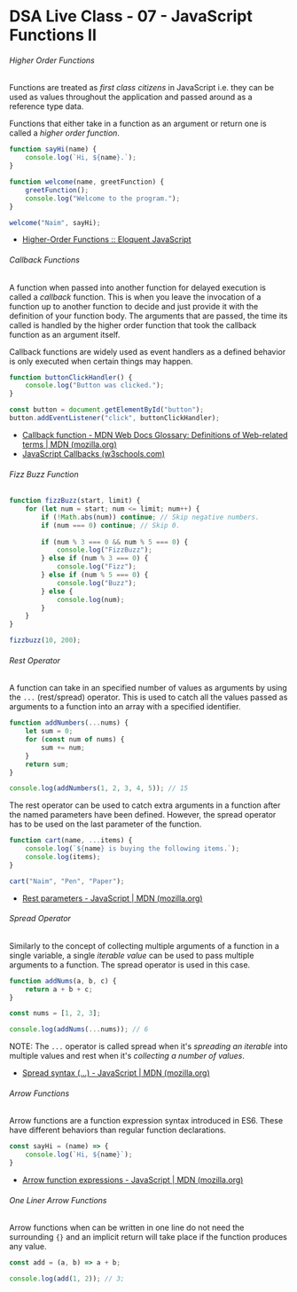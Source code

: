 # DSA Live Class - 07 - JavaScript Functions II

###### Higher Order Functions

Functions are treated as *first class citizens* in JavaScript i.e. they can be used as values throughout the application and passed around as a reference type data.

Functions that either take in a function as an argument or return one is called a *higher order function*.

```javascript
function sayHi(name) {
	console.log(`Hi, ${name}.`);
}

function welcome(name, greetFunction) {
	greetFunction();
	console.log("Welcome to the program.");
}

welcome("Naim", sayHi);
```

- [Higher-Order Functions :: Eloquent JavaScript](https://eloquentjavascript.net/3rd_edition/05_higher_order.html#h_xxCc98lOBK)

###### Callback Functions

A function when passed into another function for delayed execution is called a *callback* function. This is when you leave the invocation of a function up to another function to decide and just provide it with the definition of your function body. The arguments that are passed, the time its called is handled by the higher order function that took the callback function as an argument itself.

Callback functions are widely used as event handlers as a defined behavior is only executed when certain things may happen.

```javascript
function buttonClickHandler() {
	console.log("Button was clicked.");
}

const button = document.getElementById("button");
button.addEventListener("click", buttonClickHandler);
```

- [Callback function - MDN Web Docs Glossary: Definitions of Web-related terms | MDN (mozilla.org)](https://developer.mozilla.org/en-US/docs/Glossary/Callback_function)
- [JavaScript Callbacks (w3schools.com)](https://www.w3schools.com/js/js_callback.asp)

###### Fizz Buzz Function

```javascript
function fizzBuzz(start, limit) {
	for (let num = start; num <= limit; num++) {
		if (!Math.abs(num)) continue; // Skip negative numbers.
		if (num === 0) continue; // Skip 0.
		
	    if (num % 3 === 0 && num % 5 === 0) {
	        console.log("FizzBuzz");
	    } else if (num % 3 === 0) {
	        console.log("Fizz");
	    } else if (num % 5 === 0) {
	        console.log("Buzz");
	    } else {
	        console.log(num);
	    }
	}
}

fizzbuzz(10, 200);
```

###### Rest Operator

A function can take in an specified number of values as arguments by using the `...` (rest/spread) operator. This is used to catch all the values passed as arguments to a function into an array with a specified identifier.

```javascript
function addNumbers(...nums) {
	let sum = 0;
	for (const num of nums) {
		sum += num;
	}
	return sum;
}

console.log(addNumbers(1, 2, 3, 4, 5)); // 15
```

The rest operator can be used to catch extra arguments in a function after the named parameters have been defined. However, the spread operator has to be used on the last parameter of the function.

```javascript
function cart(name, ...items) {
	console.log(`${name} is buying the following items.`);
	console.log(items);
}

cart("Naim", "Pen", "Paper");
```

- [Rest parameters - JavaScript | MDN (mozilla.org)](https://developer.mozilla.org/en-US/docs/Web/JavaScript/Reference/Functions/rest_parameters)

###### Spread Operator

Similarly to the concept of collecting multiple arguments of a function in a single variable, a single *iterable value* can be used to pass multiple arguments to a function. The spread operator is used in this case.

```javascript
function addNums(a, b, c) {
	return a + b + c;
}

const nums = [1, 2, 3];

console.log(addNums(...nums)); // 6
```

NOTE: The `...` operator is called spread when it's *spreading an iterable* into multiple values and rest when it's *collecting a number of values*.

- [Spread syntax (...) - JavaScript | MDN (mozilla.org)](https://developer.mozilla.org/en-US/docs/Web/JavaScript/Reference/Operators/Spread_syntax)

###### Arrow Functions

Arrow functions are a function expression syntax introduced in ES6. These have different behaviors than regular function declarations.

```javascript
const sayHi = (name) => {
	console.log(`Hi, ${name}`);
}
```

- [Arrow function expressions - JavaScript | MDN (mozilla.org)](https://developer.mozilla.org/en-US/docs/Web/JavaScript/Reference/Functions/Arrow_functions)

###### One Liner Arrow Functions

Arrow functions when can be written in one line do not need the surrounding `{}` and an implicit return will take place if the function produces any value.

```javascript
const add = (a, b) => a + b;

console.log(add(1, 2)); // 3;
```

